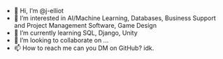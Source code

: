 - 👋 Hi, I’m @j-elliot
- 👀 I’m interested in AI/Machine Learning, Databases, Business Support and Project Management Software, Game Design
- 🌱 I’m currently learning SQL, Django, Unity
- 💞️ I’m looking to collaborate on ...
- 📫 How to reach me can you DM on GitHub? idk.

<!---
j-elliot/j-elliot is a ✨ special ✨ repository because its `README.md` (this file) appears on your GitHub profile.
You can click the Preview link to take a look at your changes.
--->
